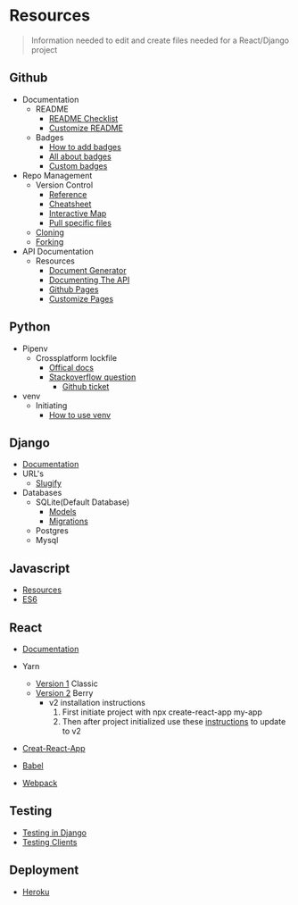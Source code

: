 Resources
==================
> Information needed to edit and create files needed for a React/Django project

Github
---
- Documentation
  - README
    - [README Checklist](https://github.com/noffle/art-of-readme)
    - [Customize README](https://sourceforge.net/p/thinwhiteline/wiki/markdown_syntax/)
  - Badges
    - [How to add badges](https://www.codeblocq.com/2016/04/Add-a-build-passing-badge-to-your-github-repository/)
    - [All about badges](https://medium.com/better-programming/add-badges-to-a-github-repository-716d2988dc6a)
    - [Custom badges](https://shields.io/)
- Repo Management
  - Version Control
    - [Reference](https://git-scm.com/docs)
    - [Cheatsheet](https://training.github.com/)
    - [Interactive Map](https://ndpsoftware.com/git-cheatsheet.html#loc=;)
    - [Pull specific files](https://stackoverflow.com/questions/28703140/pull-request-ignore-some-file-changes)
  - [Cloning](https://git-scm.com/docs/git-clone)
  - [Forking](https://docs.github.com/en/github/getting-started-with-github/fork-a-repo)
- API Documentation
  - Resources
    - [Document Generator](https://docsify.js.org/#/)
    - [Documenting The API](https://idratherbewriting.com/learnapidoc/)
    - [Github Pages](https://docs.github.com/en/github/working-with-github-pages)
    - [Customize Pages](https://jekyllrb.com/)
    
Python
---
 - Pipenv
   - Crossplatform lockfile
     - [Offical docs](https://pipenv.pypa.io/en/latest/advanced/)    
     - [Stackoverflow question](https://stackoverflow.com/questions/57315096/pipenv-dependencies-of-platform-specific-packages-are-installed-unconditionally)
       - [Github ticket](https://github.com/pypa/pipenv/issues/1575)
 - venv
   - Initiating
       - [How to use venv](https://sourabhbajaj.com/mac-setup/Python/virtualenv.html)
       
Django
---
- [Documentation](https://docs.djangoproject.com/en/3.1/)
- URL's
  - [Slugify](https://docs.djangoproject.com/en/3.1/ref/utils/#module-django.utils.text)
- Databases
  - SQLite(Default Database)
    - [Models](https://docs.djangoproject.com/en/3.1/topics/db/models/)
    - [Migrations](https://docs.djangoproject.com/en/3.1/topics/migrations/)
  - Postgres
  - Mysql
    
Javascript
---
- [Resources](https://developer.mozilla.org/en-US/docs/Web/JavaScript)
- [ES6](http://es6-features.org/#Constants)

React
---
- [Documentation](https://reactjs.org/)
- Yarn
  - [Version 1](https://classic.yarnpkg.com/en/docs/usage) Classic
  - [Version 2](https://yarnpkg.com/) Berry
    - v2 installation instructions
      1. First initiate project with npx create-react-app my-app
      2. Then after project initialized use these [instructions](https://yarnpkg.com/getting-started/migration) to update to v2
      
- [Creat-React-App](https://create-react-app.dev/docs/getting-started/)   
- [Babel](https://babeljs.io/docs/en/)
- [Webpack](https://webpack.js.org/concepts/)

Testing
---
- [Testing in Django](https://realpython.com/testing-in-django-part-1-best-practices-and-examples/)
- [Testing Clients](https://djangopackages.org/grids/g/testing/)

Deployment
---
- [Heroku](https://devcenter.heroku.com/articles/getting-started-with-python)

